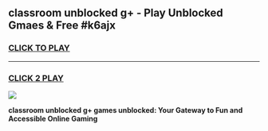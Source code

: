 
## classroom unblocked g+ - Play Unblocked Gmaes & Free #k6ajx
<h3>
<a href="https://news.freeplayer.one?title=classroom_unblocked_g+&ref=26F">CLICK TO PLAY</a></h3>
<hr>

<h3>
<a href="https://news.freeplayer.one?title=classroom_unblocked_g+&ref=26F">CLICK 2 PLAY</a>
  
</h3>

<a href="https://news.freeplayer.one?title=classroom_unblocked_g+&ref=26F/"><img src="https://clearcache.store/games.png"></a>


**classroom unblocked g+ games unblocked: Your Gateway to Fun and Accessible Online Gaming**
